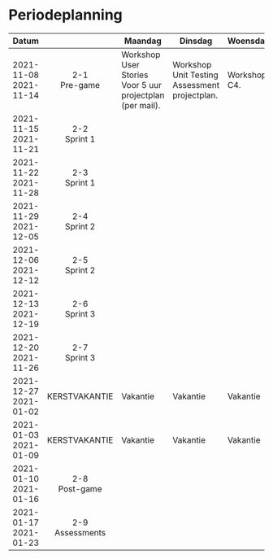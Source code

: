 # Periodeplanning

| Datum                    	|                    	| Maandag               	| Dinsdag               	| Woensdag    	| Donderdag                   	| Vrijdag 	|
|--------------------------	|:------------------:	|-----------------------	|-----------------------	|-------------	|-----------------------------	|---------	|
| 2021-11-08<br>2021-11-14 	| 2-1<br>Pre-game    	| Workshop User Stories<br>Voor 5 uur projectplan (per mail). 	| Workshop Unit Testing<br>Assessment projectplan. 	| Workshop C4. 	| Workshop Software Guidebook. 	| Definitieve versie van het projectplan.        	|
| 2021-11-15<br>2021-11-21 	| 2-2<br>Sprint 1    	|                       	|                       	|             	|                             	|         	|
| 2021-11-22<br>2021-11-28 	| 2-3<br>Sprint 1    	|                       	|                       	|             	|                             	|         	|
| 2021-11-29<br>2021-12-05 	| 2-4<br>Sprint 2    	|                       	|                       	|             	|                             	|         	|
| 2021-12-06<br>2021-12-12 	| 2-5<br>Sprint 2   	|                       	|                       	|             	|                             	| Tussentijdse oplevering voor 9 's morgens.        	|
| 2021-12-13<br>2021-12-19 	| 2-6<br>Sprint 3     |                       	|                       	|             	|                             	|         	|
| 2021-12-20<br>2021-11-26 	| 2-7<br>Sprint 3     |                       	|                       	|             	|                             	|         	|
| 2021-12-27<br>2021-01-02 	| KERSTVAKANTIE      	| Vakantie                      	| Vakantie                      	| Vakantie            	| Vakantie                            	| Vakantie        	|
| 2021-01-03<br>2021-01-09 	| KERSTVAKANTIE      	| Vakantie                      	| Vakantie                      	| Vakantie            	| Vakantie                            	| Vakantie        	|
| 2021-01-10<br>2021-01-16 	| 2-8<br>Post-game   	|                       	|                       	|             	|                             	|         	|
| 2021-01-17<br>2021-01-23 	| 2-9<br>Assessments 	|                       	|                       	|             	| Voor 4 uur 's middags project inleveren.                            	|         	|
